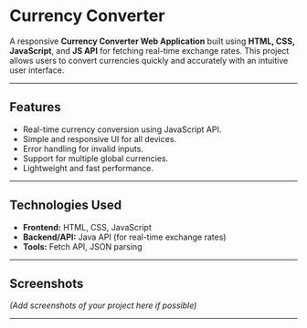 # Currency Converter

A responsive **Currency Converter Web Application** built using **HTML, CSS, JavaScript**, and **JS API** for fetching real-time exchange rates. This project allows users to convert currencies quickly and accurately with an intuitive user interface.

---

##  Features
- Real-time currency conversion using JavaScript API.
- Simple and responsive UI for all devices.
- Error handling for invalid inputs.
- Support for multiple global currencies.
- Lightweight and fast performance.

---

##  Technologies Used
- **Frontend:** HTML, CSS, JavaScript
- **Backend/API:** Java API (for real-time exchange rates)
- **Tools:** Fetch API, JSON parsing

---

##  Screenshots
*(Add screenshots of your project here if possible)*

---



